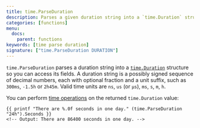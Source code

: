 ```yaml
---
title: time.ParseDuration
description: Parses a given duration string into a `time.Duration` structure.
categories: [functions]
menu:
  docs:
    parent: functions
keywords: [time parse duration]
signature: ["time.ParseDuration DURATION"]
---
```


`time.ParseDuration` parses a duration string into a [`time.Duration`](https://pkg.go.dev/time#Duration) structure so you can access its fields.
A duration string is a possibly signed sequence of decimal numbers, each with optional fraction and a unit suffix, such as `300ms`, `-1.5h` or `2h45m`. Valid time units are `ns`, `us` (or `µs`), `ms`, `s`, `m`, `h`.

You can perform [time operations](https://pkg.go.dev/time#Duration) on the returned `time.Duration` value:

    {{ printf "There are %.0f seconds in one day." (time.ParseDuration "24h").Seconds }}
    <!-- Output: There are 86400 seconds in one day. -->
